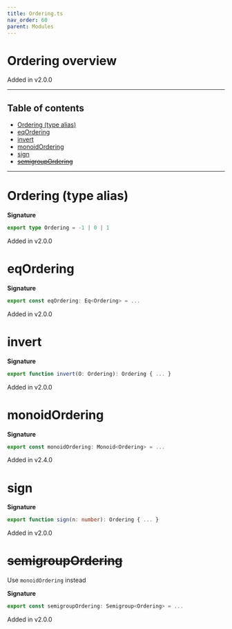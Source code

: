 ```yaml
---
title: Ordering.ts
nav_order: 60
parent: Modules
---
```


# Ordering overview

Added in v2.0.0

---

<h2 class="text-delta">Table of contents</h2>

- [Ordering (type alias)](#ordering-type-alias)
- [eqOrdering](#eqordering)
- [invert](#invert)
- [monoidOrdering](#monoidordering)
- [sign](#sign)
- [~~semigroupOrdering~~](#semigroupordering)

---

# Ordering (type alias)

**Signature**

```ts
export type Ordering = -1 | 0 | 1
```

Added in v2.0.0

# eqOrdering

**Signature**

```ts
export const eqOrdering: Eq<Ordering> = ...
```

Added in v2.0.0

# invert

**Signature**

```ts
export function invert(O: Ordering): Ordering { ... }
```

Added in v2.0.0

# monoidOrdering

**Signature**

```ts
export const monoidOrdering: Monoid<Ordering> = ...
```

Added in v2.4.0

# sign

**Signature**

```ts
export function sign(n: number): Ordering { ... }
```

Added in v2.0.0

# ~~semigroupOrdering~~

Use `monoidOrdering` instead

**Signature**

```ts
export const semigroupOrdering: Semigroup<Ordering> = ...
```

Added in v2.0.0
